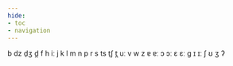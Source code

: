```yaml
---
hide:
- toc
- navigation
---
```

b
dz
d̠ʒ
d̪
f
h
iː
j
k
l
m
n
p
r
s
ts
t̠ʃ
t̪
uː
v
w
z
ɐ
ɐː
ɔ
ɔː
ɛ
ɛː
ɡ
ɪ
ɪː
ʃ
ʊ
ʒ
ʔ
